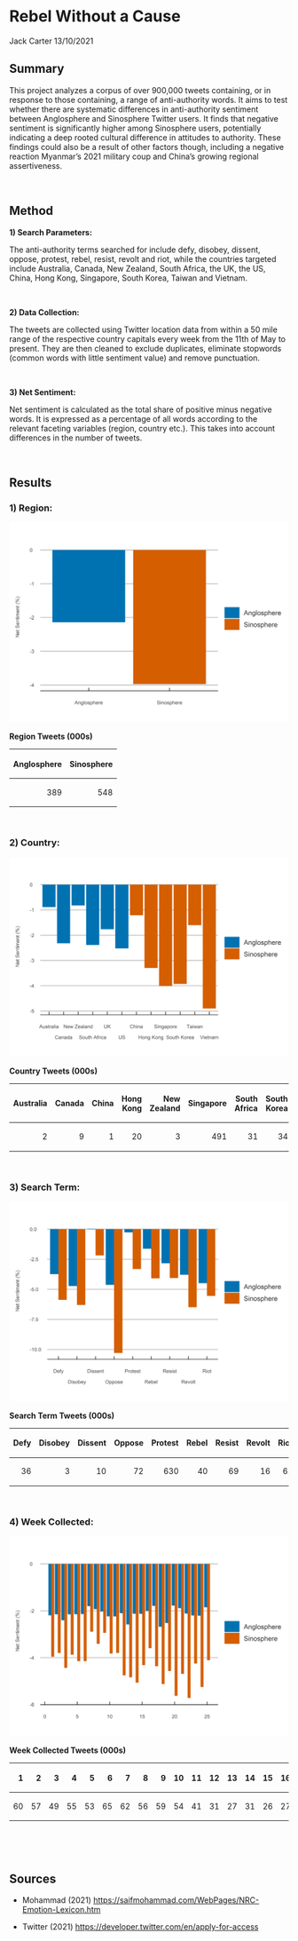 Rebel Without a Cause
================
Jack Carter
13/10/2021

## **Summary**

This project analyzes a corpus of over 900,000 tweets containing, or in
response to those containing, a range of anti-authority words. It aims
to test whether there are systematic differences in anti-authority
sentiment between Anglosphere and Sinosphere Twitter users. It finds
that negative sentiment is significantly higher among Sinosphere users,
potentially indicating a deep rooted cultural difference in attitudes to
authority. These findings could also be a result of other factors
though, including a negative reaction Myanmar’s 2021 military coup and
China’s growing regional assertiveness.

 

## **Method**

**1) Search Parameters:**

The anti-authority terms searched for include defy, disobey, dissent,
oppose, protest, rebel, resist, revolt and riot, while the countries
targeted include Australia, Canada, New Zealand, South Africa, the UK,
the US, China, Hong Kong, Singapore, South Korea, Taiwan and Vietnam.

<br/>

**2) Data Collection:**

The tweets are collected using Twitter location data from within a 50
mile range of the respective country capitals every week from the 11th
of May to present. They are then cleaned to exclude duplicates,
eliminate stopwords (common words with little sentiment value) and
remove punctuation.

<br/>

**3) Net Sentiment:**

Net sentiment is calculated as the total share of positive minus
negative words. It is expressed as a percentage of all words according
to the relevant faceting variables (region, country etc.). This takes
into account differences in the number of tweets.

 

## Results

### **1) Region:**

![](Rebel-Without-a-Cause_files/figure-gfm/unnamed-chunk-1-1.png)<!-- -->

**Region Tweets (000s)**

<table>

<thead>

<tr>

<th style="text-align:right;">

Anglosphere

</th>

<th style="text-align:right;">

Sinosphere

</th>

</tr>

</thead>

<tbody>

<tr>

<td style="text-align:right;">

389

</td>

<td style="text-align:right;">

548

</td>

</tr>

</tbody>

</table>

<br/>

### **2) Country:**

![](Rebel-Without-a-Cause_files/figure-gfm/unnamed-chunk-3-1.png)<!-- -->

**Country Tweets (000s)**

<table>

<thead>

<tr>

<th style="text-align:right;">

Australia

</th>

<th style="text-align:right;">

Canada

</th>

<th style="text-align:right;">

China

</th>

<th style="text-align:right;">

Hong Kong

</th>

<th style="text-align:right;">

New Zealand

</th>

<th style="text-align:right;">

Singapore

</th>

<th style="text-align:right;">

South Africa

</th>

<th style="text-align:right;">

South Korea

</th>

<th style="text-align:right;">

Taiwan

</th>

<th style="text-align:right;">

UK

</th>

<th style="text-align:right;">

US

</th>

<th style="text-align:right;">

Vietnam

</th>

</tr>

</thead>

<tbody>

<tr>

<td style="text-align:right;">

2

</td>

<td style="text-align:right;">

9

</td>

<td style="text-align:right;">

1

</td>

<td style="text-align:right;">

20

</td>

<td style="text-align:right;">

3

</td>

<td style="text-align:right;">

491

</td>

<td style="text-align:right;">

31

</td>

<td style="text-align:right;">

34

</td>

<td style="text-align:right;">

1

</td>

<td style="text-align:right;">

178

</td>

<td style="text-align:right;">

167

</td>

<td style="text-align:right;">

0

</td>

</tr>

</tbody>

</table>

<br/>

### **3) Search Term:**

![](Rebel-Without-a-Cause_files/figure-gfm/unnamed-chunk-5-1.png)<!-- -->

**Search Term Tweets (000s)**

<table>

<thead>

<tr>

<th style="text-align:right;">

Defy

</th>

<th style="text-align:right;">

Disobey

</th>

<th style="text-align:right;">

Dissent

</th>

<th style="text-align:right;">

Oppose

</th>

<th style="text-align:right;">

Protest

</th>

<th style="text-align:right;">

Rebel

</th>

<th style="text-align:right;">

Resist

</th>

<th style="text-align:right;">

Revolt

</th>

<th style="text-align:right;">

Riot

</th>

</tr>

</thead>

<tbody>

<tr>

<td style="text-align:right;">

36

</td>

<td style="text-align:right;">

3

</td>

<td style="text-align:right;">

10

</td>

<td style="text-align:right;">

72

</td>

<td style="text-align:right;">

630

</td>

<td style="text-align:right;">

40

</td>

<td style="text-align:right;">

69

</td>

<td style="text-align:right;">

16

</td>

<td style="text-align:right;">

61

</td>

</tr>

</tbody>

</table>

<br/>

### **4) Week Collected:**

![](Rebel-Without-a-Cause_files/figure-gfm/unnamed-chunk-7-1.png)<!-- -->

**Week Collected Tweets (000s)**

<table>

<thead>

<tr>

<th style="text-align:right;">

1

</th>

<th style="text-align:right;">

2

</th>

<th style="text-align:right;">

3

</th>

<th style="text-align:right;">

4

</th>

<th style="text-align:right;">

5

</th>

<th style="text-align:right;">

6

</th>

<th style="text-align:right;">

7

</th>

<th style="text-align:right;">

8

</th>

<th style="text-align:right;">

9

</th>

<th style="text-align:right;">

10

</th>

<th style="text-align:right;">

11

</th>

<th style="text-align:right;">

12

</th>

<th style="text-align:right;">

13

</th>

<th style="text-align:right;">

14

</th>

<th style="text-align:right;">

15

</th>

<th style="text-align:right;">

16

</th>

<th style="text-align:right;">

17

</th>

<th style="text-align:right;">

18

</th>

<th style="text-align:right;">

19

</th>

<th style="text-align:right;">

20

</th>

<th style="text-align:right;">

21

</th>

<th style="text-align:right;">

22

</th>

<th style="text-align:right;">

23

</th>

<th style="text-align:right;">

24

</th>

<th style="text-align:right;">

25

</th>

</tr>

</thead>

<tbody>

<tr>

<td style="text-align:right;">

60

</td>

<td style="text-align:right;">

57

</td>

<td style="text-align:right;">

49

</td>

<td style="text-align:right;">

55

</td>

<td style="text-align:right;">

53

</td>

<td style="text-align:right;">

65

</td>

<td style="text-align:right;">

62

</td>

<td style="text-align:right;">

56

</td>

<td style="text-align:right;">

59

</td>

<td style="text-align:right;">

54

</td>

<td style="text-align:right;">

41

</td>

<td style="text-align:right;">

31

</td>

<td style="text-align:right;">

27

</td>

<td style="text-align:right;">

31

</td>

<td style="text-align:right;">

26

</td>

<td style="text-align:right;">

27

</td>

<td style="text-align:right;">

21

</td>

<td style="text-align:right;">

22

</td>

<td style="text-align:right;">

30

</td>

<td style="text-align:right;">

25

</td>

<td style="text-align:right;">

19

</td>

<td style="text-align:right;">

19

</td>

<td style="text-align:right;">

16

</td>

<td style="text-align:right;">

18

</td>

<td style="text-align:right;">

14

</td>

</tr>

</tbody>

</table>

<br/>

 

## **Sources**

  - Mohammad (2021)
    <https://saifmohammad.com/WebPages/NRC-Emotion-Lexicon.htm>

  - Twitter (2021) <https://developer.twitter.com/en/apply-for-access>
